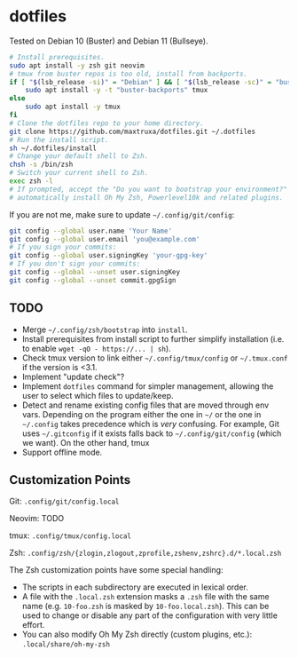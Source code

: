 # dotfiles

Tested on Debian 10 (Buster) and Debian 11 (Bullseye).

```sh
# Install prerequisites.
sudo apt install -y zsh git neovim
# tmux from buster repos is too old, install from backports.
if [ "$(lsb_release -si)" = "Debian" ] && [ "$(lsb_release -sc)" = "buster"]; then
    sudo apt install -y -t "buster-backports" tmux
else
    sudo apt install -y tmux
fi
# Clone the dotfiles repo to your home directory.
git clone https://github.com/maxtruxa/dotfiles.git ~/.dotfiles
# Run the install script.
sh ~/.dotfiles/install
# Change your default shell to Zsh.
chsh -s /bin/zsh
# Switch your current shell to Zsh.
exec zsh -l
# If prompted, accept the "Do you want to bootstrap your environment?" to
# automatically install Oh My Zsh, Powerlevel10k and related plugins.
```

If you are not me, make sure to update `~/.config/git/config`:
```sh
git config --global user.name 'Your Name'
git config --global user.email 'you@example.com'
# If you sign your commits:
git config --global user.signingKey 'your-gpg-key'
# If you don't sign your commits:
git config --global --unset user.signingKey
git config --global --unset commit.gpgSign
```

## TODO

- Merge `~/.config/zsh/bootstrap` into `install`.
- Install prerequisites from install script to further simplify installation (i.e. to enable `wget -qO - https://... | sh`).
- Check tmux version to link either `~/.config/tmux/config` or `~/.tmux.conf` if the version is <3.1.
- Implement "update check"?
- Implement `dotfiles` command for simpler management, allowing the user to select which files to update/keep.
- Detect and rename existing config files that are moved through env vars. Depending on the program either the one in `~/` or the one in `~/.config` takes precedence which is *very* confusing. For example, Git uses `~/.gitconfig` if it exists falls back to `~/.config/git/config` (which we want). On the other hand, tmux 
- Support offline mode.

## Customization Points

Git: `.config/git/config.local`

Neovim: TODO

tmux: `.config/tmux/config.local`

Zsh: `.config/zsh/{zlogin,zlogout,zprofile,zshenv,zshrc}.d/*.local.zsh`

The Zsh customization points have some special handling:
- The scripts in each subdirectory are executed in lexical order.
- A file with the `.local.zsh` extension masks a `.zsh` file with the same name (e.g. `10-foo.zsh` is masked by `10-foo.local.zsh`). This can be used to change or disable any part of the configuration with very little effort.
- You can also modify Oh My Zsh directly (custom plugins, etc.): `.local/share/oh-my-zsh`
